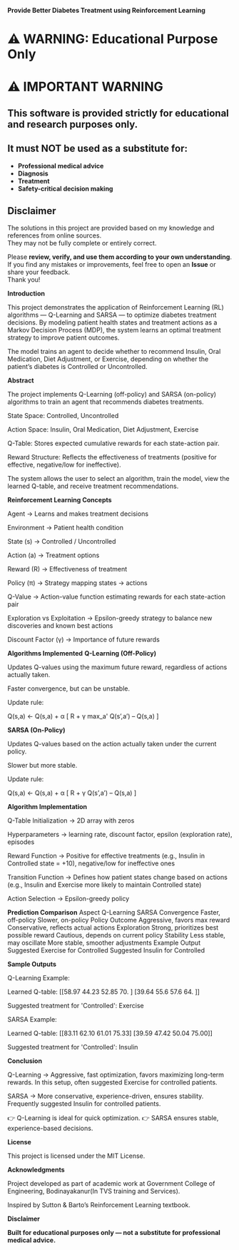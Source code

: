 **Provide Better Diabetes Treatment using Reinforcement Learning**

# ⚠ WARNING: Educational Purpose Only

# ⚠️ **IMPORTANT WARNING**

## **This software is provided strictly for educational and research purposes only.**  
## **It must NOT be used as a substitute for:**  
- **Professional medical advice**  
- **Diagnosis**  
- **Treatment**  
- **Safety-critical decision making**



## Disclaimer
The solutions in this project are provided based on my knowledge and references from online sources.  
They may not be fully complete or entirely correct.  

Please **review, verify, and use them according to your own understanding**.  
If you find any mistakes or improvements, feel free to open an **Issue** or share your feedback.  
Thank you!


**Introduction**

This project demonstrates the application of Reinforcement Learning (RL) algorithms — Q-Learning and SARSA — to optimize diabetes treatment decisions. By modeling patient health states and treatment actions as a Markov Decision Process (MDP), the system learns an optimal treatment strategy to improve patient outcomes.

The model trains an agent to decide whether to recommend Insulin, Oral Medication, Diet Adjustment, or Exercise, depending on whether the patient’s diabetes is Controlled or Uncontrolled.

**Abstract**

The project implements Q-Learning (off-policy) and SARSA (on-policy) algorithms to train an agent that recommends diabetes treatments.

State Space: Controlled, Uncontrolled

Action Space: Insulin, Oral Medication, Diet Adjustment, Exercise

Q-Table: Stores expected cumulative rewards for each state-action pair.

Reward Structure: Reflects the effectiveness of treatments (positive for effective, negative/low for ineffective).

The system allows the user to select an algorithm, train the model, view the learned Q-table, and receive treatment recommendations.

**Reinforcement Learning Concepts**

Agent → Learns and makes treatment decisions

Environment → Patient health condition

State (s) → Controlled / Uncontrolled

Action (a) → Treatment options

Reward (R) → Effectiveness of treatment

Policy (π) → Strategy mapping states → actions

Q-Value → Action-value function estimating rewards for each state-action pair

Exploration vs Exploitation → Epsilon-greedy strategy to balance new discoveries and known best actions

Discount Factor (γ) → Importance of future rewards

**Algorithms Implemented**
**Q-Learning (Off-Policy)**

Updates Q-values using the maximum future reward, regardless of actions actually taken.

Faster convergence, but can be unstable.

Update rule:

Q(s,a) ← Q(s,a) + α [ R + γ max_a' Q(s’,a’) – Q(s,a) ]

**SARSA (On-Policy)**

Updates Q-values based on the action actually taken under the current policy.

Slower but more stable.

Update rule:

Q(s,a) ← Q(s,a) + α [ R + γ Q(s’,a’) – Q(s,a) ]

**Algorithm Implementation**

Q-Table Initialization → 2D array with zeros

Hyperparameters → learning rate, discount factor, epsilon (exploration rate), episodes

Reward Function → Positive for effective treatments (e.g., Insulin in Controlled state = +10), negative/low for ineffective ones

Transition Function → Defines how patient states change based on actions (e.g., Insulin and Exercise more likely to maintain Controlled state)

Action Selection → Epsilon-greedy policy

**Prediction Comparison**
Aspect	Q-Learning	SARSA
Convergence	Faster, off-policy	Slower, on-policy
Policy Outcome	Aggressive, favors max reward	Conservative, reflects actual actions
Exploration	Strong, prioritizes best possible reward	Cautious, depends on current policy
Stability	Less stable, may oscillate	More stable, smoother adjustments
Example Output	Suggested Exercise for Controlled	Suggested Insulin for Controlled


**Sample Outputs**

Q-Learning Example:

Learned Q-table:
[[58.97 44.23 52.85 70.  ]
 [39.64 55.6  57.6  64.  ]]

Suggested treatment for 'Controlled': Exercise


SARSA Example:

Learned Q-table:
[[83.11 62.10 61.01 75.33]
 [39.59 47.42 50.04 75.00]]

Suggested treatment for 'Controlled': Insulin

**Conclusion**

Q-Learning → Aggressive, fast optimization, favors maximizing long-term rewards. In this setup, often suggested Exercise for controlled patients.

SARSA → More conservative, experience-driven, ensures stability. Frequently suggested Insulin for controlled patients.

👉 Q-Learning is ideal for quick optimization.
👉 SARSA ensures stable, experience-based decisions.

**License**

This project is licensed under the MIT License.

**Acknowledgments**

Project developed as part of academic work at Government College of Engineering, Bodinayakanur(In TVS training and Services).

Inspired by Sutton & Barto’s Reinforcement Learning textbook.

**Disclaimer**

**Built for educational purposes only — not a substitute for professional medical advice.**
